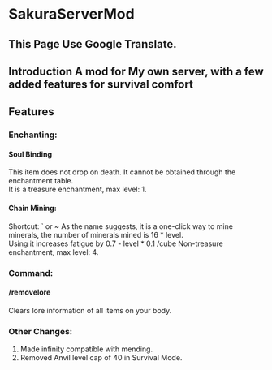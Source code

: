 # SakuraServerMod
## This Page Use Google Translate.
## Introduction A mod for My own server, with a few added features for survival comfort
## Features 
### Enchanting: 
#### Soul Binding 
This item does not drop on death. 
It cannot be obtained through the enchantment table.    
It is a treasure enchantment, max level: 1. 
#### Chain Mining: 
Shortcut: ` or ~ 
As the name suggests, it is a one-click way to mine minerals, the number of minerals mined is 16 * level.    
Using it increases fatigue by 0.7 - level * 0.1 /cube 
Non-treasure enchantment, max level: 4. 
### Command: 
#### /removelore 
Clears lore information of all items on your body.  
### Other Changes: 
1. Made infinity compatible with mending. 
2. Removed Anvil level cap of 40 in Survival Mode.